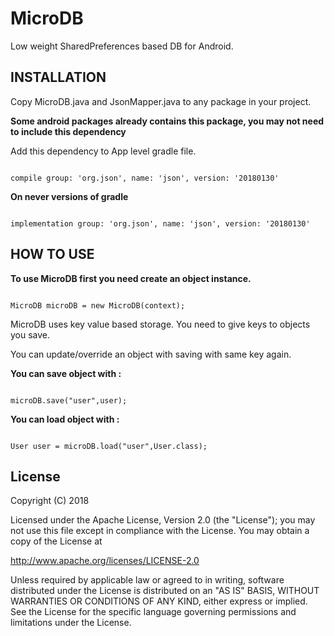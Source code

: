 # MicroDB

Low weight SharedPreferences based DB for Android.

## INSTALLATION

Copy MicroDB.java and JsonMapper.java to any package in your project.

**Some android packages already contains this package, you may not need to include this dependency**

Add this dependency to App level gradle file.

```

compile group: 'org.json', name: 'json', version: '20180130'

```
**On never versions of gradle**
```

implementation group: 'org.json', name: 'json', version: '20180130'

```
## HOW TO USE

**To use MicroDB first you need create an object instance.**

```

MicroDB microDB = new MicroDB(context);

```

MicroDB uses key value based storage. You need to give keys to objects you save.

You can update/override an object with saving with same key again.

**You can save object with :** 

```

microDB.save("user",user);

```

**You can load object with :**

```

User user = microDB.load("user",User.class);

```

## License

Copyright (C) 2018

Licensed under the Apache License, Version 2.0 (the "License");
you may not use this file except in compliance with the License.
You may obtain a copy of the License at

http://www.apache.org/licenses/LICENSE-2.0

Unless required by applicable law or agreed to in writing, software
distributed under the License is distributed on an "AS IS" BASIS,
WITHOUT WARRANTIES OR CONDITIONS OF ANY KIND, either express or implied.
See the License for the specific language governing permissions and
limitations under the License.

